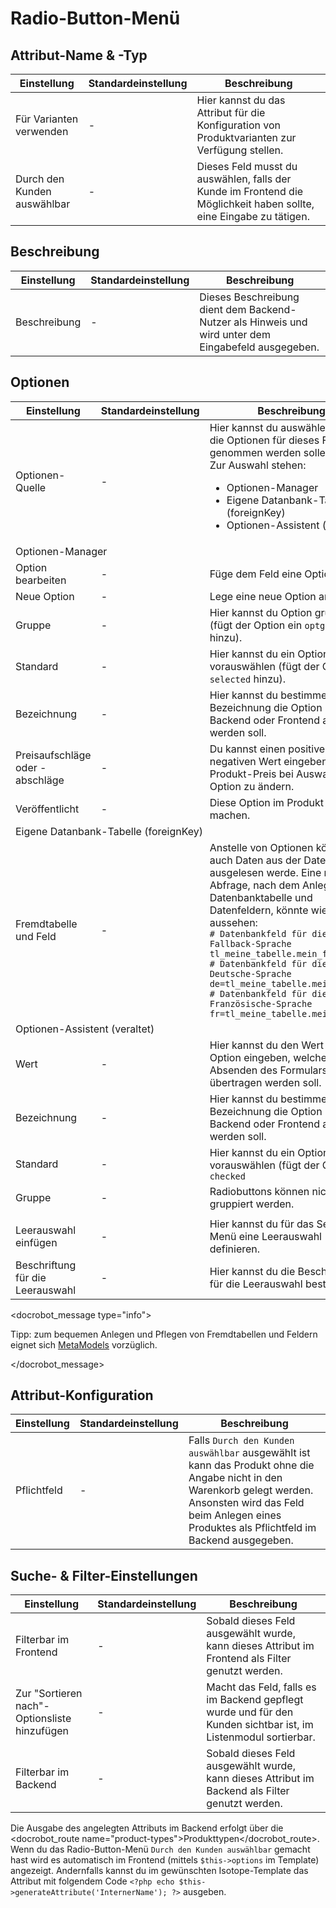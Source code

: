 # Radio-Button-Menü

## Attribut-Name & -Typ

<table>
    <thead>
        <tr>
            <th>Einstellung</th>
            <th>Standardeinstellung</th>
            <th>Beschreibung</th>
        </tr>
    </thead>
    <tbody>
    	<tr>
            <td>Für Varianten verwenden</td>
            <td>-</td>
            <td>Hier kannst du das Attribut für die Konfiguration von Produktvarianten zur Verfügung stellen.</td>
        </tr>
        <tr>
            <td>Durch den Kunden auswählbar</td>
            <td>-</td>
            <td>Dieses Feld musst du auswählen, falls der Kunde im Frontend die Möglichkeit haben sollte, eine Eingabe zu tätigen.</td>
        </tr>       
    </tbody>
</table>


## Beschreibung

<table>
    <thead>
        <tr>
            <th>Einstellung</th>
            <th>Standardeinstellung</th>
            <th>Beschreibung</th>
        </tr>
    </thead>
    <tbody>
        <tr>
            <td>Beschreibung</td>
            <td>-</td>
            <td>Dieses Beschreibung dient dem Backend-Nutzer als Hinweis und wird unter dem Eingabefeld ausgegeben.</td>
        </tr>       
    </tbody>
</table>


## Optionen

<table>
    <thead>
        <tr>
            <th>Einstellung</th>
            <th>Standardeinstellung</th>
            <th>Beschreibung</th>
        </tr>
    </thead>
    <tbody>
    	<tr>
        	<td>Optionen-Quelle</td>
        	<td>-</td>
        	<td>Hier kannst du auswählen, woher die Optionen für dieses Feld genommen werden sollen.<br>Zur Auswahl stehen:<br>
        	<ul>
        	<li>Optionen-Manager</li>
        	<li>Eigene Datanbank-Tabelle (foreignKey)</li>
        	<li>Optionen-Assistent (veraltet)</li>
        	</ul>
        	</td>
        </tr>
        <tr>
        	<td colspan="3">Optionen-Manager</td>
        </tr>
        <tr>
        	<td>Option bearbeiten</td>
        	<td>-</td>
        	<td>Füge dem Feld eine Option hinzu.</td>
        </tr>
        <tr>
        	<td>Neue Option</td>
        	<td>-</td>
        	<td>Lege eine neue Option an.</td>
        </tr>
        <tr>
            <td>Gruppe</td>
            <td>-</td>
            <td>Hier kannst du Option gruppieren (fügt der Option ein <code>optgroup</code> hinzu).</td>
        </tr>
        <tr>
            <td>Standard</td>
            <td>-</td>
            <td>Hier kannst du ein Option vorauswählen (fügt der Option ein <code>selected</code> hinzu).</td>
        </tr>
        <tr>
            <td>Bezeichnung</td>
            <td>-</td>
            <td>Hier kannst du bestimmen welche Bezeichnung die Option im Backend oder Frontend angezeigt werden soll.</td>
        </tr>
        <tr>
        	<td>Preisaufschläge oder -abschläge</td>
        	<td>-</td>
        	<td>Du kannst einen positiven oder negativen Wert eingeben, um den Produkt-Preis bei Auswahl dieser Option zu ändern.</td>
        </tr>
        <tr>
        	<td>Veröffentlicht</td>
        	<td>-</td>
        	<td>Diese Option im Produkt verfügbar machen.</td>
        </tr>
        <tr>
        	<td colspan="3">Eigene Datanbank-Tabelle (foreignKey)</td>
        </tr>
       <tr>
            <td>Fremdtabelle und Feld</td>
            <td>-</td>
            <td>Anstelle von Optionen können auch Daten aus der Datenbank ausgelesen werde. Eine mögliche Abfrage, nach dem Anlegen der Datenbanktabelle und Datenfeldern,  könnte wie folgt aussehen:<br><code># Datenbankfeld für die Fallback-Sprache<br>tl_meine_tabelle.mein_feld<br># Datenbankfeld für die Deutsche-Sprache<br>de=tl_meine_tabelle.mein_feld_de<br># Datenbankfeld für die Französische-Sprache<br>fr=tl_meine_tabelle.mein_feld_fr</code></td>
        </tr>
        <tr>
        	<td colspan="3">Optionen-Assistent (veraltet)</td>
        </tr>
        <tr>
            <td>Wert</td>
            <td>-</td>
            <td>Hier kannst du den Wert der Option eingeben, welcher beim Absenden des Formulars übertragen werden soll.</td>
        </tr>
        <tr>
            <td>Bezeichnung</td>
            <td>-</td>
            <td>Hier kannst du bestimmen welche Bezeichnung die Option im Backend oder Frontend angezeigt werden soll.</td>
        </tr>
        <tr>
            <td>Standard</td>
            <td>-</td>
            <td>Hier kannst du ein Option vorauswählen (fügt der Option ein <code>checked</code hinzu).</td>
        </tr>
        <tr>
            <td>Gruppe</td>
            <td>-</td>
            <td>Radiobuttons können nicht gruppiert werden.</td>
        </tr>
        <tr>
        <tr>
        	<td colspan="3"></td>
        </tr>
        <tr>
        	<td>Leerauswahl einfügen</td>
        	<td>-</td>
        	<td>Hier kannst du für das Select-Menü eine Leerauswahl definieren.</td>
        </tr>
        <tr>
        	<td>Beschriftung für die Leerauswahl</td>
        	<td>-</td>
        	<td>Hier kannst du die Beschriftung für die Leerauswahl bestimmen.</td>
        </tr>
     </tbody>
</table>

<docrobot_message type="info"><p>Tipp: zum bequemen Anlegen und Pflegen von Fremdtabellen und Feldern eignet sich <a href="https://now.metamodel.me/" target="_blank">MetaModels</a> vorzüglich.</p></docrobot_message>

## Attribut-Konfiguration

<table>
    <thead>
        <tr>
            <th>Einstellung</th>
            <th>Standardeinstellung</th>
            <th>Beschreibung</th>
        </tr>
    </thead>
    <tbody>
        <tr>
            <td>Pflichtfeld</td>
            <td>-</td>
            <td>Falls <code>Durch den Kunden auswählbar</code> ausgewählt ist kann das Produkt ohne die Angabe nicht in den Warenkorb gelegt werden. Ansonsten wird das Feld beim Anlegen eines Produktes als Pflichtfeld im Backend ausgegeben.</td>
        </tr>
     </tbody>
</table>



## Suche- & Filter-Einstellungen

<table>
    <thead>
        <tr>
            <th>Einstellung</th>
            <th>Standardeinstellung</th>
            <th>Beschreibung</th>
        </tr>
    </thead>
    <tbody>
    	<tr>
            <td>Filterbar im Frontend</td>
            <td>-</td>
            <td>Sobald dieses Feld ausgewählt wurde, kann dieses Attribut im Frontend als Filter genutzt werden.</td>
        </tr>
        <tr>
            <td>Zur "Sortieren nach"-Optionsliste hinzufügen</td>
            <td>-</td>
            <td>Macht das Feld, falls es im Backend gepflegt wurde und für den Kunden sichtbar ist, im Listenmodul sortierbar.</td>
        </tr>
        <tr>
            <td>Filterbar im Backend</td>
            <td>-</td>
            <td>Sobald dieses Feld ausgewählt wurde, kann dieses Attribut im Backend als Filter genutzt werden.</td>
        </tr>
    </tbody>
</table>

Die Ausgabe des angelegten Attributs im Backend erfolgt über die <docrobot_route name="product-types">Produkttypen</docrobot_route>. Wenn du das Radio-Button-Menü `Durch den Kunden auswählbar` gemacht hast wird es automatisch im Frontend (mittels `$this->options` im Template) angezeigt. Andernfalls kannst du im gewünschten Isotope-Template das Attribut mit folgendem Code `<?php echo $this->generateAttribute('InternerName'); ?>` ausgeben.


[1]: https://now.metamodel.me/